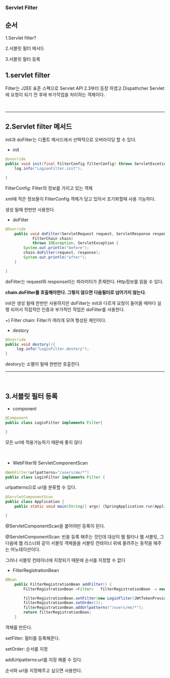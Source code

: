 ### Servlet Filter

순서
---
1.Servlet filter?

2.서블릿 필터 메서드

3.서블릿 필터 등록


1.servlet filter
---
Filter는 J2EE 표준 스펙으로 Servlet API 2.3부터 등장 하였고
Dispathcher Servlet에 요청이 되기 전 후에 부가작업을 처리하는 객체이다.

&nbsp;

----
2.Servlet filter 메서드
---


init과 doFilter는 디폴트 메서드에서 선택적으로 오버라이딩 할 수 있다.

- init
```java
@override
public void init(final FilterConfig filterConfig) throws ServletExcetion{
    log.info("LogionFilter.init");

}
```
 FilterConfig: Filter의 정보를 가지고 있는 객체

xml에 적은 정보들이 FilterConfig 객체가 담고 있어서 초기화할때 사용 가능하다.

생성 될때 한번만 사용한다.

- doFilter
```java
@Override
	public void doFilter(ServletRequest request, ServletResponse response, 
			FilterChain chain)
			throws IOException, ServletException {
        System.out.println("before");
		chain.doFilter(request, response);
		System.out.println("after");
	}

}

```
 doFilter는 request와 response라는 파라미터가 존재한다. Http정보를 읽을 수 있다.

 __chain.doFilter를 호출해야한다. 
 그렇지 않으면 다음필터로 넘어가지 않는다.__ 
 
 init은 생성 될때 한번만 사용하지만 doFilter는 init과 다르게 요청이 들어올 때마다 실행 되어서 직접적인 인증과 부가적인 작업은 doFilter를 사용한다.


 +) Filter chain: Filter가 여러개 모여 형성된 체인이다.


- destory

```java
@Override
public void destory(){
     log.info("LoginFilter.destory");
}
```
destory는 소멸이 될때 한번만 호출한다.

-----

&nbsp;

3.서블릿 필터 등록
----

- component
```java
@Component
public class LoginFilter implements Filter{

}

```
모든 url에 적용가능하기 때문에 좋지 않다

&nbsp;

- WebFilter와 ServletComponentScan


```java
@WebFilter(urlpatterns="/users/me/*")
public class LoginFilter implements Filter {

```
urlpatterns으로 url을 분류할 수 있다.


```java
@ServletComponentScan
public class Application {
    public static void main(String[] args) {SpringApplication.run(Application.class, args);}

}

```
@ServletComponentScan을 붙어야만 등록이 된다.

@ServletComponentScan: 빈을 등록 해주는 것인데 대상이 웹 필터나 웹 서블릿, 그다음에 웹 리스너와 같이 서블릿 객체들을 서블릿 컨테이너 위에 올려주는 동작을 해주는 어노테이션이다.

그러나 서블릿 컨테이너에 지정되기 때문에 순서를 지정할 수 없다 

- FilterRegistrationBean

```java
@Bean
    public FilterRegistrationBean addFilter() {
        FilterRegistrationBean <Filter>   filterRegistrationBean  = new FilterRegistrationBean <>();

        filterRegistrationBean.setFilter(new LoginFliter(JWtTokenProvider));
        filterRegistrationBean.setOrder(1);
        filterRegistrationBean.addUrlpatterns("/users/me/*");
        return filterRegistrationBean;
    }

```
객체를 만든다.

setFilter: 필터를 등록해준다.

setOrder: 순서를 지정

addUrlpatterns:url를 지정 해줄 수 있다.

순서와 url을 지정해주고 싶으면 사용한다.
